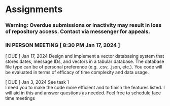 # Assignments
### Warning: Overdue submissions or inactivity may result in loss of repository access. Contact via messenger for appeals.


### IN PERSON MEETING [ 8:30 PM Jan 17, 2024 ]


[ DUE ] Jan 17, 2024 
Design and implement a vector databasing system that stores dates, message IDs, and vectors in a tabular database.
The database file type can be of personal preference (e.g. .csv, .json, etc.). You code will be evaluated in terms
of efficacy of time complexity and data usage.


[ DUE ] Jan 3, 2024 
See task 1  
I need you to make the code more efficient and to finish the features listed. 
I will aid in this and answer questions as needed. Feel free to schedule face time meetings
